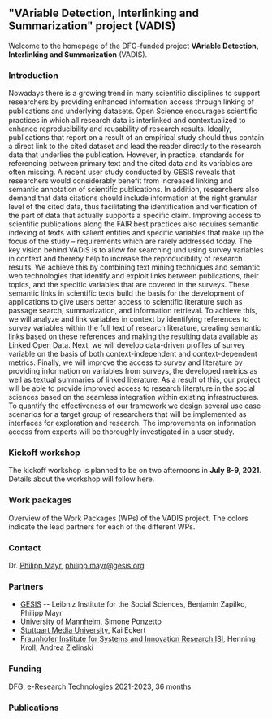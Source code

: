 ##  "VAriable Detection, Interlinking and Summarization" project (VADIS)

Welcome to the homepage of the DFG-funded project **VAriable Detection, Interlinking and Summarization** (VADIS).

### Introduction
Nowadays there is a growing trend in many scientific disciplines to support researchers by providing enhanced information access through linking of publications and underlying datasets. Open Science encourages scientiﬁc practices in which all research data is interlinked and contextualized to enhance reproducibility and reusability of research results. Ideally, publications that report on a result of an empirical study should thus contain a direct link to the cited dataset and lead the reader directly to the research data that underlies the publication.
However, in practice, standards for referencing between primary text and the cited data and its variables are often missing. A recent user study conducted by GESIS reveals that researchers would considerably benefit from increased linking and semantic annotation of scientific publications. In addition, researchers also demand that data citations should include information at the right granular level of the cited data, thus facilitating the identification and verification of the part of data that actually supports a specific claim. Improving access to scientific publications along the FAIR best practices also requires semantic indexing of texts with salient entities and specific variables that make up the focus of the study – requirements which are rarely addressed today.
The key vision behind VADIS is to allow for searching und using survey variables in context and thereby help to increase the reproducibility of research results. We achieve this by combining text mining techniques and semantic web technologies that identify and exploit links between publications, their topics, and the specific variables that are covered in the surveys. These semantic links in scientific texts build the basis for the development of applications to give users better access to scientific literature such as passage search, summarization, and information retrieval.
To achieve this, we will analyze and link variables in context by identifying references to survey variables within the full text of research literature, creating semantic links based on these references and making the resulting data available as Linked Open Data. Next, we will develop data-driven profiles of survey variable on the basis of both context-independent and context-dependent metrics. Finally, we will improve the access to survey and literature by providing information on variables from surveys, the developed metrics as well as textual summaries of linked literature. As a result of this, our project will be able to provide improved access to research literature in the social sciences based on the seamless integration within existing infrastructures. To quantify the effectiveness of our framework we design several use case scenarios for a target group of researchers that will be implemented as interfaces for exploration and research. The improvements on information access from experts will be thoroughly investigated in a user study.

### Kickoff workshop

The kickoff workshop is planned to be on two afternoons in **July 8-9, 2021**. Details about the workshop will follow here.

### Work packages

Overview of the Work Packages (WPs) of the VADIS project. The colors indicate the lead partners for each of the different WPs.

### Contact
Dr. [Philipp Mayr](https://philippmayr.github.io/), philipp.mayr@gesis.org

### Partners
- [GESIS](https://www.gesis.org/en/home) -- Leibniz Institute for the Social Sciences, Benjamin Zapilko, Philipp Mayr
- [University of Mannheim](https://www.uni-mannheim.de/en/), Simone Ponzetto
- [Stuttgart Media University](https://www.hdm-stuttgart.de/en), Kai Eckert
- [Fraunhofer Institute for Systems and Innovation Research ISI](https://www.isi.fraunhofer.de/en.html), Henning Kroll, Andrea Zielinski

### Funding
DFG, e-Research Technologies
2021-2023, 36 months

### Publications

